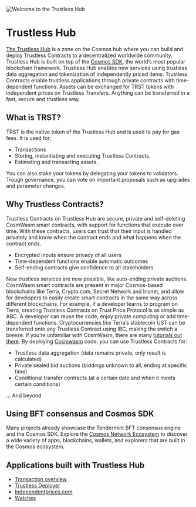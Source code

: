 ![Welcome to the Trustless Hub](./images/transfer.png)

# Trustless Hub

[The Trustless Hub](https://github.com/danieljdd/trst) is a zone on the Cosmos hub where you can build and deploy Trustless Contracts to a decentralized worldwide community. Trustless Hub is built on top of the [Cosmos SDK](https://docs.cosmos.network), the world’s most popular blockchain framework. Trustless Hub enables new services using trustless data aggregation and tokenization of independently priced items. Trustless Contracts enable trustless applications through private contracts with time-dependent functions. Assets can be exchanged for TRST tokens with independent prices on Trustless Transfers. Anything can be transferred in a fast, secure and trustless way.

## What is TRST?

TRST is the native token of the Trustless Hub and is used to pay for gas fees. It is used for:

* Transactions
* Storing, instantiating and executing Trustless Contracts. 
* Estimating and transacting assets. 

You can also stake your tokens by delegating your tokens to validators. Trough governance, you can vote on important proposals such as upgrades and parameter changes. 


## Why Trustless Contracts?
Trustless Contracts on Trustless Hub are secure, private and self-deleting CosmWasm smart contracts, with support for functions that execute over time. With these contracts, users can trust that their input is handled privately and know when the contract ends and what happens when the contract ends.
* Encrypted inputs ensure privacy of all users
* Time-dependent functions enable automatic outcomes
* Self-ending contracts give confidence to all stakeholders

New trustless services are now possible, like auto-ending private auctions. CosmWasm smart contracts are present in major Cosmos-based blockchains like Terra, Crypto.com, Secret Network and Irisnet, and allow for developers to easily create smart contracts in the same way across different blockchains. For example, if a developer learns to program on Terra, creating Trustless Contracts on Trust Price Protocol is as simple as ABC. A developer can reuse the code, enjoy private computing or add time-dependent functions. Cryptocurrencies like Terra’s stablecoin UST can be transferred onto any Trustless Contract using IBC, making the switch a breeze. If you’re unfamiliar with CosmWasm, there are many [tutorials out there](https://www.youtube.com/results?search_query=CosmWasm).
By deploying [Cosmwasm](https://cosmwasm.com/) code, you can use Trustless Contracts for:

* Trustless data aggregation (data remains private, only result is calculated)
* Private sealed bid auctions (biddings unknown to all, ending at specific time)
* Conditional transfer contracts (at a certain date and when it meets certain conditions)

… And beyond 


## Using BFT consensus and Cosmos SDK

Many projects already showcase the Tendermint BFT consensus engine and the Cosmos SDK. Explore the [Cosmos Network Ecosystem](https://cosmos.network/ecosystem/apps) to discover a wide variety of apps, blockchains, wallets, and explorers that are built in the Cosmos ecosystem.

## Applications built with Trustless Hub

* [Transaction overview ](https://deploy.trustlesshub.com)
* [Trustless Deployer](https://deploy.trustlesshub.com)
* [Independentprices.com](https://www.independentprices.com)
* [Watches](https://watches.independentprices.com)

